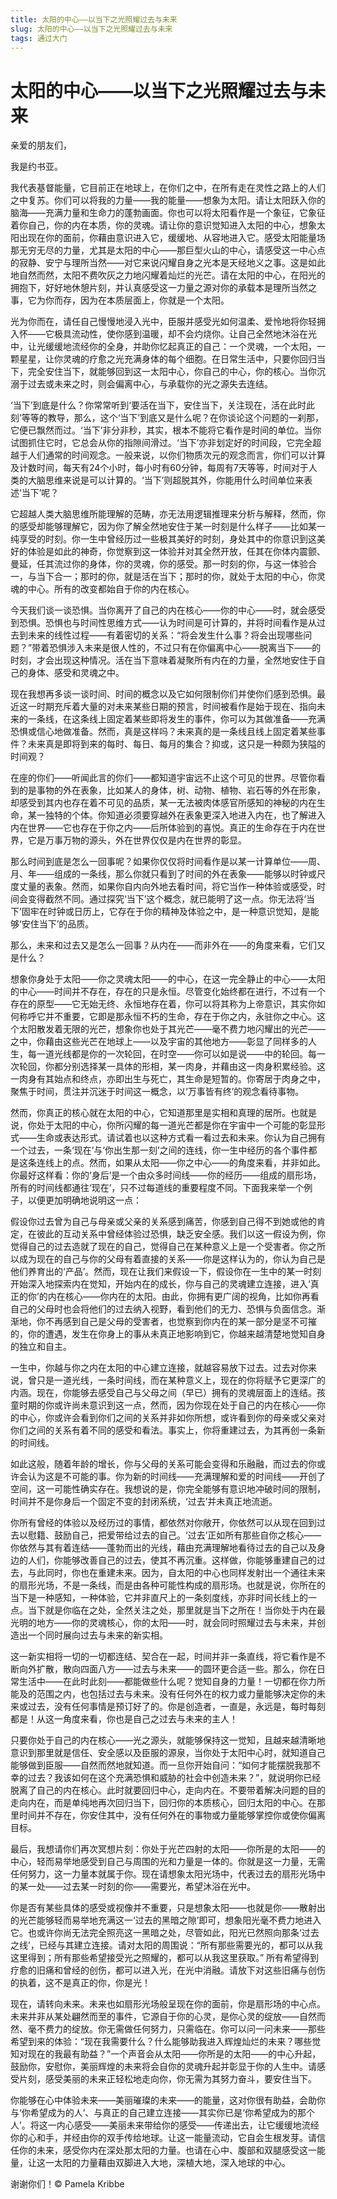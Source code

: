 ```yaml
--- 
title: 太阳的中心——以当下之光照耀过去与未来 
slug: 太阳的中心——以当下之光照耀过去与未来 
tags: 通过大门 
--- 
```

# 太阳的中心——以当下之光照耀过去与未来

亲爱的朋友们，

我是约书亚。

我代表基督能量，它目前正在地球上，在你们之中，在所有走在灵性之路上的人们之中复苏。你们可以将我的力量——我的能量——想象为太阳。请让太阳跃入你的脑海——充满力量和生命力的蓬勃画面。你也可以将太阳看作是一个象征，它象征着你自己，你的内在本质，你的灵魂。请让你的意识觉知进入太阳的中心，想象太阳出现在你的面前，你藉由意识进入它，缓缓地、从容地进入它。感受太阳能量场那无穷无尽的力量，尤其是太阳的中心——那巨型火山的中心，请感受这一中心点的寂静、安宁与理所当然——对它来说闪耀自身之光本是天经地义之事。这是如此地自然而然，太阳不费吹灰之力地闪耀着灿烂的光芒。请在太阳的中心，在阳光的拥抱下，好好地休憩片刻，并认真感受这一力量之源对你的承载本是理所当然之事，它为你而存，因为在本质层面上，你就是一个太阳。

光为你而在，请任自己慢慢地浸入光中，臣服并感受光如何温柔、爱怜地将你轻拥入怀——它极具流动性，使你感到温暖，却不会灼烧你。让自己全然地沐浴在光中，让光缓缓地流经你的全身，并助你忆起真正的自己：一个灵魂，一个太阳，一颗星星，让你灵魂的疗愈之光充满身体的每个细胞。在日常生活中，只要你回归当下，完全安住当下，就能够回到这一太阳中心，你自己的中心，你的核心。当你沉溺于过去或未来之时，则会偏离中心，与承载你的光之源失去连结。

‘当下’到底是什么？你常常听到‘要活在当下，安住当下，关注现在，活在此时此刻’等等的教导，那么，这个‘当下’到底又是什么呢？在你谈论这个问题的一刹那，它便已飘然而过。‘当下’非分非秒，其实，根本不能将它看作是时间的单位。当你试图抓住它时，它总会从你的指隙间滑过。‘当下’亦非划定好的时间段，它完全超越于人们通常的时间观念。一般来说，以你们物质次元的观念而言，你们可以计算及计数时间，每天有24个小时，每小时有60分钟，每周有7天等等，时间对于人类的大脑思维来说是可以计算的。‘当下’则超脱其外，你能用什么时间单位来表述‘当下’呢？

它超越人类大脑思维所能理解的范畴，亦无法用逻辑推理来分析与解释，然而，你的感受却能够理解它，因为你了解全然地安住于某一时刻是什么样子——比如某一纯享受的时刻。你一生中曾经历过一些极其美好的时刻，身处其中的你意识到这美好的体验是如此的神奇，你觉察到这一体验并对其全然开放，任其在你体内震颤、曼延，任其流过你的身体，你的灵魂，你的感受。那一时刻的你，与这一体验合一，与当下合一；那时的你，就是活在当下；那时的你，就处于太阳的中心，你灵魂的中心。所有的改变都始自于你的内在核心。

今天我们谈一谈恐惧。当你离开了自己的内在核心——你的中心——时，就会感受到恐惧。恐惧也与时间性思维方式——认为时间是可计算的，并将时间看作是从过去到未来的线性过程——有着密切的关系：“将会发生什么事？将会出现哪些问题？”带着恐惧涉入未来是很人性的，不过只有在你偏离中心——脱离当下——的时刻，才会出现这种情况。活在当下意味着凝聚所有内在的力量，全然地安住于自己的身体、感受和灵魂之中。

现在我想再多谈一谈时间、时间的概念以及它如何限制你们并使你们感到恐惧。最近这一时期充斥着大量的对未来某些日期的预言，时间被看作是始于现在、指向未来的一条线，在这条线上固定着某些即将发生的事件，你可以为其做准备——充满恐惧或信心地做准备。然而，真是这样吗？未来真的是一条线且线上固定着某些事件？未来真是即将到来的每时、每日、每月的集合？抑或，这只是一种颇为狭隘的时间观？

在座的你们——听闻此言的你们——都知道宇宙远不止这个可见的世界。尽管你看到的是事物的外在表象，比如某人的身体，树、动物、植物、岩石等的外在形象，却感受到其内也存在着不可见的品质，某一无法被肉体感官所感知的神秘的内在生命，某一独特的个体。你知道必须要穿越外在表象更深入地进入内在，也了解进入内在世界——它也存在于你之内——后所体验到的喜悦。真正的生命存在于内在世界，它是万事万物的源头，外在世界仅仅是内在世界的彰显。

那么时间到底是怎么一回事呢？如果你仅仅将时间看作是以某一计算单位——周、月、年——组成的一条线，那么你就只看到了时间的外在表象——能够以时钟或尺度丈量的表象。然而，如果你自内向外地去看时间，将它当作一种体验或感受，时间会变得截然不同。通过探究‘当下’这个概念，就已能明了这一点。你无法将‘当下’固牢在时钟或日历上，它存在于你的精神及体验之中，是一种意识觉知，是能够‘安住当下’的品质。

那么，未来和过去又是怎么一回事？从内在——而非外在——的角度来看，它们又是什么？

想象你身处于太阳——你之灵魂太阳——的中心，在这一完全静止的中心——太阳的中心——时间并不存在，存在的只是永恒。尽管变化始终都在进行，不过有一个存在的原型——它无始无终、永恒地存在着，你可以将其称为上帝意识，其实你如何称呼它并不重要，它即是那永恒不朽的生命，存在于你之内，永驻你之中心。这个太阳散发着无限的光芒，想象你也处于其光芒——毫不费力地闪耀出的光芒——之中，你藉由这些光芒在地球上——以及宇宙的其他地方——彰显了同样多的人生，每一道光线都是你的一次轮回，在时空——你可以如是说——中的轮回。每一次轮回，你都分别选择某一具体的形相，某一肉身，并藉由这一肉身积累经验。这一肉身有其始点和终点，亦即出生与死亡，其生命是短暂的。你寄居于肉身之中，聚焦于时间，贯注并沉迷于时间这一概念，以‘万事皆有终’的观念看待事物。

然而，你真正的核心就在太阳的中心，它知道那里是实相和真理的居所。也就是说，你处于太阳的中心，你所闪耀的每一道光芒都是你在宇宙中一个可能的彰显形式——生命或表达形式。请试着也以这种方式看一看过去和未来。你认为自己拥有一个过去，一条‘现在’与‘你出生那一刻’之间的连线，你一生中经历的各个事件都是这条连线上的点。然而，如果从太阳——你之中心——的角度来看，并非如此。你最好这样看：你的‘身后’是一个由众多时间线——你的经历——组成的扇形场，所有的时间线都通往‘现在’，只不过每道线的重要程度不同。下面我来举一个例子，以便更加明确地说明这一点：

假设你过去曾为自己与母亲或父亲的关系感到痛苦，你感到自己得不到她或他的肯定，在彼此的互动关系中曾经体验过恐惧，缺乏安全感。我们以这一假设为例，你觉得自己的过去造就了现在的自己，觉得自己在某种意义上是一个受害者。你之所以成为现在的自己与你的父母有着直接的关系——你是这样认为的，你认为自己是他们养育出的‘产品’。然而，现在让我们来假设一下，假设你在一生中的某一时刻开始深入地探索内在觉知，开始内在的成长，你与自己的灵魂建立连接，进入‘真正的你’的内在核心——你内在的太阳。由此，你拥有更广阔的视角，比如你再看自己的父母时也会将他们的过去纳入视野，看到他们的无力、恐惧与负面信念。渐渐地，你不再感到自己是父母的受害者，也觉察到你内在的某一部分是坚不可摧的，你的遭遇，发生在你身上的事从未真正地影响到它，你越来越清楚地觉知自身的独立和自主。

一生中，你越与你之内在太阳的中心建立连接，就越容易放下过去。过去对你来说，曾只是一道光线，一条时间线，而在某种意义上，现在的你将赋予它更深广的内涵。现在，你能够去感受自己与父母之间（早已）拥有的灵魂层面上的连结。孩童时期的你或许尚未意识到这一点，然而，因为你现在处于自己的内在核心——你的中心，你或许会看到你们之间的关系并非如你所想，或许看到你的母亲或父亲对你们之间的关系有着不同的感受和看法。事实上，你将重建过去，为其再创一条新的时间线。

如此这般，随着年龄的增长，你与父母的关系可能会变得和乐融融，而过去的你或许会认为这是不可能的事。你为新的时间线——充满理解和爱的时间线——开创了空间，这一可能性确实存在。我想说的是，你完全能够有意识地冲破时间的限制，时间并不是你身后一个固定不变的封闭系统，‘过去’并未真正地流逝。

你所有曾经的体验以及经历过的事情，都依然对你敞开，你依然可以从现在回到过去以慰籍、鼓励自己，把爱带给过去的自己。‘过去’正如所有那些自你之核心——你依然与其有着连结——蓬勃而出的光线，藉由充满理解地看待过去的自己以及身边的人们，你能够改善自己的过去，使其不再沉重。这样做，你能够重建自己的过去，与此同时，你也在重建未来。因为，自太阳的中心也同样发射出一个通往未来的扇形光场，不是一条线，而是由各种可能性构成的扇形场。也就是说，你所在的当下是一种感知，一种体验，它并非直尺上的一条刻度线，亦非时间长线上的一点。当下就是你临在之处，全然关注之处，那里就是当下之所在！当你处于内在最光明的地方——你的灵魂核心，你的太阳——时，就会同时照耀过去与未来，并创造出一个同时展向过去与未来的新实相。

这一新实相将一切的一切都连结、契合在一起，时间并非一条直线，将它看作是不断向外扩散，散向四面八方——过去与未来——的圆环更合适一些。那么，你在日常生活中——在此时此刻——都能做些什么呢？觉知自身的力量！一切都在你力所能及的范围之内，也包括过去与未来。没有任何外在的权力或力量能够决定你的未来或过去，没有任何事情是预订好了的。你是创造者，一直是，永远是，每时每刻都是！从这一角度来看，你也是自己之过去与未来的主人！

只要你处于自己的内在核心——光之源头，就能够保持这一觉知，且越来越清晰地意识到那里就是信任、安全感以及臣服的源泉，当你处于太阳中心时，就知道自己能够做到臣服——自然而然地就知道。而一旦你开始自问：“如何才能摆脱我那不幸的过去？我该如何在这个充满恐惧和威胁的社会中创造未来？”，就说明你已经脱离了自己的内在核心。此时就要回归中心，走向内在。不要带着解决问题的目的走向内在，而是单纯地再次回归当下，回归你的本质核心，回归太阳的中心。在那里时间并不存在，你安住其中，没有任何外在的事物或力量能够掌控你或使你偏离目标。

最后，我想请你们再次冥想片刻：你处于光芒四射的太阳——你所是的太阳——的中心，轻而易举地感受到自己与周围的光和力量是一体的。你就是这一力量，无需任何努力，这一力量本就属于你。现在请想象太阳光场中，代表过去的扇形光场中的某一处——过去某一时刻的你——需要光，希望沐浴在光中。

你是否有某些具体的感受或视像并不重要，只是想象太阳——也就是你——散射出的光芒能够轻而易举地充满这一‘过去的黑暗之隙’即可，想象阳光毫不费力地进入它。也或许你尚无法完全照亮这一黑暗之处，尽管如此，阳光已然照向那条‘过去之线’，已经与其建立连接。请对太阳的周围说：“所有那些需要光的，都可以从我这里得到；所有那些希望接受光之照耀的，都可以从我这里获取。” 所有希望得到疗愈的旧痛和曾经的创伤，都可以进入光，在光中消融。请放下对这些旧痛与创伤的执着，这不是真正的你，你是光！

现在，请转向未来。未来也如扇形光场般呈现在你的面前，你是扇形场的中心点。未来并非从某处翩然而至的事件，它源自于你的心灵，是你心灵的绽放——自然而然、毫不费力的绽放。你无需做任何努力，只需临在。你可以问一问未来——那些希望到来的体验：“现在我需要什么？什么能够助我进入辉煌灿烂的未来？哪些觉知对现在的我最有助益？”一个声音会从太阳——你所是的太阳——的中心升起，鼓励你，安慰你，美丽辉煌的未来将会自你的灵魂升起并彰显于你的人生中。请感受片刻，感受美丽的未来正轻松地走向你，你无需为其努力奋斗，要安住当下。

你能够在心中体验未来——美丽璀璨的未来——的能量，这对你很有助益，会助你与‘你希望成为的人’、与真正的自己建立连接——其实你已是‘你希望成为的那个人’。将这一内心感受——美丽未来带给你的感受——传递出去，让它缓缓地流经你的心和手，并经由你的双手传给地球。让这一能量流动，它自会生根发芽。请信任你的未来，感受你内在深处那太阳的力量。也请在心中、腹部和双腿感受这一能量，让这一太阳的力量藉由双脚进入大地，深植大地，深入地球的中心。

谢谢你们！© Pamela Kribbe